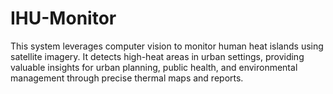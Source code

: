 # IHU-Monitor
This system leverages computer vision to monitor human heat islands using satellite imagery. It detects high-heat areas in urban settings, providing valuable insights for urban planning, public health, and environmental management through precise thermal maps and reports.

